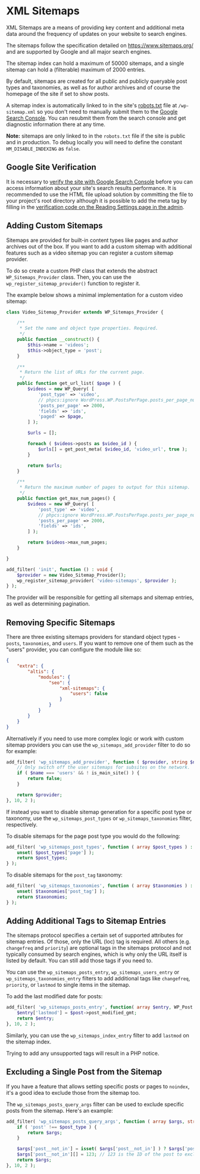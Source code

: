 # XML Sitemaps

XML Sitemaps are a means of providing key content and additional meta data around the frequency of updates on your website to search engines.

The sitemaps follow the specification detailed on https://www.sitemaps.org/ and are supported by Google and all major search engines.

The sitemap index can hold a maximum of 50000 sitemaps, and a single sitemap can hold a (filterable) maximum of 2000 entries.

By default, sitemaps are created for all public and publicly queryable post types and taxonomies, as well as for author archives and of course the homepage of the site if set to show posts.

A sitemap index is automatically linked to in the site's [robots.txt](./robots-txt.md) file at `/wp-sitemap.xml` so you don't need to manually submit them to the [Google Search Console](https://search.google.com/search-console/). You can resubmit them from the search console and get diagnostic information there at any time.

**Note:** sitemaps are only linked to in the `robots.txt` file if the site is public and in production. To debug locally you will need to define the constant `HM_DISABLE_INDEXING` as `false`.

## Google Site Verification

It is necessary to [verify the site with Google Search Console](https://support.google.com/webmasters/answer/9008080?hl=en) before you can access information about your site's search results performance. It is recommended to use the HTML file upload solution by committing the file to your project's root directory although it is possible to add the meta tag by filling in the [verification code on the Reading Settings page in the admin](admin://options-reading.php).

## Adding Custom Sitemaps
Sitemaps are provided for built-in content types like pages and author archives out of the box. If you want to add a custom sitemap with additional features such as a video sitemap you can register a custom sitemap provider.

To do so create a custom PHP class that extends the abstract `WP_Sitemaps_Provider` class. Then, you can use the `wp_register_sitemap_provider()` function to register it.

The example below shows a minimal implementation for a custom video sitemap:

```php
class Video_Sitemap_Provider extends WP_Sitemaps_Provider {

	/**
	 * Set the name and object type properties. Required.
	 */
	public function __construct() {
		$this->name = 'videos';
		$this->object_type = 'post';
	}

	/**
	 * Return the list of URLs for the current page.
	 */
	public function get_url_list( $page ) {
		$videos = new WP_Query( [
			'post_type' => 'video',
			// phpcs:ignore WordPress.WP.PostsPerPage.posts_per_page_numberposts
			'posts_per_page' => 2000,
			'fields' => 'ids',
			'paged' => $page,
		] );

		$urls = [];

		foreach ( $videos->posts as $video_id ) {
			$urls[] = get_post_meta( $video_id, 'video_url', true );
		}

		return $urls;
	}

	/**
	 * Return the maximum number of pages to output for this sitemap.
	 */
	public function get_max_num_pages() {
		$videos = new WP_Query( [
			'post_type' => 'video',
			// phpcs:ignore WordPress.WP.PostsPerPage.posts_per_page_numberposts
			'posts_per_page' => 2000,
			'fields' => 'ids',
		] );

		return $videos->max_num_pages;
	}

}

add_filter( 'init', function () : void {
	$provider = new Video_Sitemap_Provider();
	wp_register_sitemap_provider( 'video-sitemaps', $provider );
} );
```

The provider will be responsible for getting all sitemaps and sitemap entries, as well as determining pagination.

## Removing Specific Sitemaps
There are three existing sitemaps providers for standard object types - `posts`, `taxonomies`, and `users`. If you want to remove one of them such as the "users" provider, you can configure the module like so:

```json
{
	"extra": {
		"altis": {
			"modules": {
				"seo": {
					"xml-sitemaps": {
						"users": false
					}
				}
			}
		}
	}
}
```

Alternatively if you need to use more complex logic or work with custom sitemap providers you can use the `wp_sitemaps_add_provider` filter to do so for example:

```php
add_filter( 'wp_sitemaps_add_provider', function ( $provider, string $name ) {
	// Only switch off the user sitemaps for subsites on the network.
	if ( $name === 'users' && ! is_main_site() ) {
		return false;
	}

	return $provider;
}, 10, 2 );
```

If instead you want to disable sitemap generation for a specific post type or taxonomy, use the `wp_sitemaps_post_types` or `wp_sitemaps_taxonomies` filter, respectively.

To disable sitemaps for the page post type you would do the following:

```php
add_filter( 'wp_sitemaps_post_types', function ( array $post_types ) : array {
	unset( $post_types['page'] );
	return $post_types;
} );
```

To disable sitemaps for the `post_tag` taxonomy:

```php
add_filter( 'wp_sitemaps_taxonomies', function ( array $taxonomies ) : array {
	unset( $taxonomies['post_tag'] );
	return $taxonomies;
} );
```

## Adding Additional Tags to Sitemap Entries
The sitemaps protocol specifies a certain set of supported attributes for sitemap entries. Of those, only the URL (loc) tag is required. All others (e.g. `changefreq` and `priority`) are optional tags in the sitemaps protocol and not typically consumed by search engines, which is why only the URL itself is listed by default. You can still add those tags if you need to.

You can use the `wp_sitemaps_posts_entry`, `wp_sitemaps_users_entry` or `wp_sitemaps_taxonomies_entry` filters to add additional tags like `changefreq`, `priority`, or `lastmod` to single items in the sitemap.

To add the last modified date for posts:

```php
add_filter( 'wp_sitemaps_posts_entry', function( array $entry, WP_Post $post ) : array {
	$entry['lastmod'] = $post->post_modified_gmt;
	return $entry;
}, 10, 2 );
```

Similarly, you can use the `wp_sitemaps_index_entry` filter to add `lastmod` on the sitemap index.

Trying to add any unsupported tags will result in a PHP notice.

## Excluding a Single Post from the Sitemap
If you have a feature that allows setting specific posts or pages to `noindex`, it's a good idea to exclude those from the sitemap too.

The `wp_sitemaps_posts_query_args` filter can be used to exclude specific posts from the sitemap. Here's an example:

```php
add_filter( 'wp_sitemaps_posts_query_args', function ( array $args, string $post_type ): array {
	if ( 'post' !== $post_type ) {
		return $args;
	}

	$args['post__not_in'] = isset( $args['post__not_in'] ) ? $args['post__not_in'] : [];
	$args['post__not_in'][] = 123; // 123 is the ID of the post to exclude.
	return $args;
}, 10, 2 );
```
